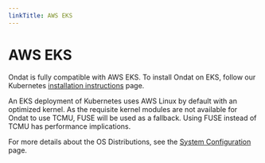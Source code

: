 ```yaml
---
linkTitle: AWS EKS
---
```


# AWS EKS

Ondat is fully compatible with AWS EKS. To install Ondat on EKS, 
follow our Kubernetes [installation instructions](/docs/install/kubernetes) page.

An EKS deployment of Kubernetes uses AWS Linux by default with an optimized
kernel. As the requisite kernel modules are not available for Ondat to use
TCMU, FUSE will be used as a fallback. Using FUSE instead of TCMU has
performance implications.

For more details about the OS Distributions, see the [System Configuration](/docs/prerequisites/systemconfiguration)
page.
